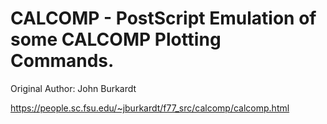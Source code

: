 # CALCOMP - PostScript Emulation of some CALCOMP Plotting Commands.

Original Author: John Burkardt

https://people.sc.fsu.edu/~jburkardt/f77_src/calcomp/calcomp.html

